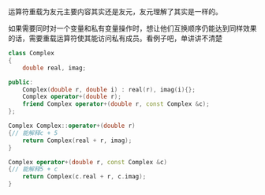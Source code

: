 运算符重载为友元主要内容其实还是友元，友元理解了其实是一样的。

如果需要同时对一个变量和私有变量操作时，想让他们互换顺序仍能达到同样效果的话，需要重载运算符使其能访问私有成员。看例子吧，单讲讲不清楚

```cpp
class Complex
{
	double real, imag;

public:
	Complex(double r, double i) : real(r), imag(i){};
	Complex operator+(double r);
	friend Complex operator+(double r, const Complex &c);
};

Complex Complex::operator+(double r)
{// 能解释c + 5
	return Complex(real + r, imag);
}

Complex operator+(double r, const Complex &c)
{// 能解释5 + c
	return Complex(c.real + r, c.imag);
}
```

